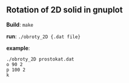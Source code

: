 Rotation of 2D solid in gnuplot
-

**Build**: `make`

**run**: `./obroty_2D {.dat file}` 

**example**: 
```
./obroty_2D prostokat.dat
o 90 2
p 100 2
k
```
